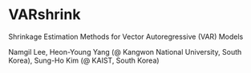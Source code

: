 # VARshrink
Shrinkage Estimation Methods for Vector Autoregressive (VAR) Models 

Namgil Lee, Heon-Young Yang (@ Kangwon National University, South Korea), Sung-Ho Kim (@ KAIST, South Korea)
